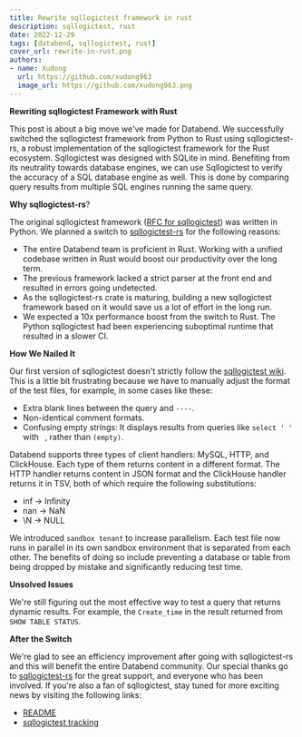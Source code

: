 ```yaml
---
title: Rewrite sqllogictest framework in rust
description: sqllogictest, rust
date: 2022-12-29
tags: [databend, sqllogictest, rust]
cover_url: rewrite-in-rust.png
authors:
- name: Xudong
  url: https://github.com/xudong963
  image_url: https://github.com/xudong963.png
---
```


**Rewriting sqllogictest Framework with Rust**

This post is about a big move we've made for Databend. We successfully switched the sqllogictest framework from Python to Rust using sqllogictest-rs, a robust implementation of the sqllogictest framework for the Rust ecosystem. Sqllogictest was designed with SQLite in mind. Benefiting from its neutrality towards database engines, we can use Sqllogictest to verify the accuracy of a SQL database engine as well. This is done by comparing query results from multiple SQL engines running the same query.

**Why sqllogictest-rs**?

The original sqllogictest framework ([RFC for sqllogictest](https://databend.rs/doc/contributing/rfcs/new_sql_logic_test_framework)) was written in Python. We planned a switch to [sqllogictest-rs](https://github.com/risinglightdb/sqllogictest-rs) for the following reasons:

- The entire Databend team is proficient in Rust. Working with a unified codebase written in Rust would boost our productivity over the long term.
- The previous framework lacked a strict parser at the front end and resulted in errors going undetected.
- As the sqllogictest-rs crate is maturing, building a new sqllogictest framework based on it would save us a lot of effort in the long run.
- We expected a 10x performance boost from the switch to Rust. The Python sqllogictest had been experiencing suboptimal runtime that resulted in a slower CI.

**How We Nailed It**

Our first version of sqllogictest doesn't strictly follow the [sqllogictest wiki](https://www.sqlite.org/sqllogictest/doc/trunk/about.wiki). This is a little bit frustrating because we have to manually adjust the format of the test files, for example, in some cases like these:

- Extra blank lines between the query and  `----`.
- Non-identical comment formats.
- Confusing empty strings: It displays results from queries like `select ' '`  with ` `, rather than `(empty)`.

Databend supports three types of client handlers: MySQL, HTTP, and ClickHouse. Each type of them returns content in a different format. The HTTP handler returns content in JSON format and the ClickHouse handler returns it in TSV, both of which require the following substitutions:

- inf -> Infinity
- nan -> NaN
- \\N -> NULL

We introduced `sandbox tenant` to increase parallelism. Each test file now runs in parallel in its own sandbox environment that is separated from each other. The benefits of doing so include preventing a database or table from being dropped by mistake and significantly reducing test time.

**Unsolved Issues​**

We're still figuring out the most effective way to test a query that returns dynamic results. For example, the `Create_time` in the result returned from `SHOW TABLE STATUS`.

**After the Switch**

We're glad to see an efficiency improvement after going with sqllogictest-rs and this will benefit the entire Databend community. Our special thanks go to [sqllogictest-rs](https://github.com/risinglightdb/sqllogictest-rs) for the great support, and everyone who has been involved. If you're also a fan of sqllogictest, stay tuned for more exciting news by visiting the following links:

- [README](https://github.com/datafuselabs/databend/blob/main/tests/sqllogictests/README.md)
- [sqllogictest tracking](https://github.com/datafuselabs/databend/issues/9174)
